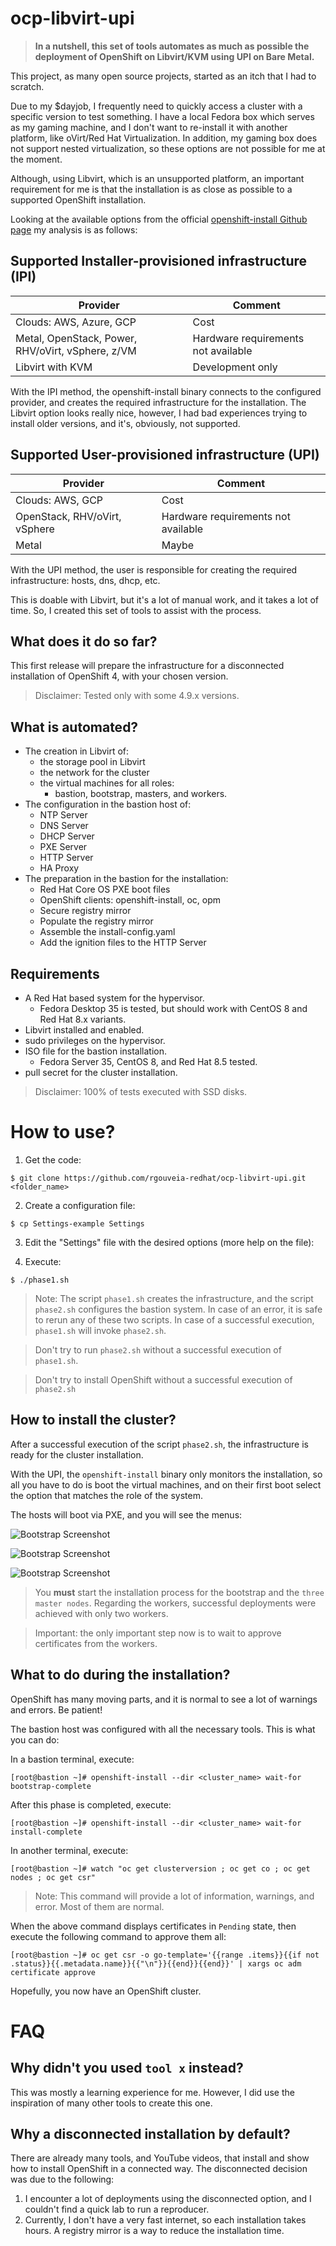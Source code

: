 
# ocp-libvirt-upi

> **In a nutshell, this set of tools automates as much as possible the deployment of OpenShift on Libvirt/KVM using UPI on Bare Metal.**

This project, as many open source projects, started as an itch that I had to scratch.

Due to my $dayjob, I frequently need to quickly access a cluster with a specific version to test something. I have a local Fedora box which serves as my gaming machine, and I don't want to re-install it with another platform, like oVirt/Red Hat Virtualization. In addition, my gaming box does not support nested virtualization, so these options are not possible for me at the moment.

Although, using Libvirt, which is an unsupported platform, an important requirement for me is that the installation is as close as possible to a supported OpenShift installation.

Looking at the available options from the official [openshift-install Github page](https://github.com/openshift/installer) my analysis is as follows:

## Supported Installer-provisioned infrastructure (IPI)

| Provider | Comment |
| --- | --- |
| Clouds: AWS, Azure, GCP | Cost |
| Metal, OpenStack, Power, RHV/oVirt, vSphere, z/VM | Hardware requirements not available |
| Libvirt with KVM | Development only |

With the IPI method, the openshift-install binary connects to the configured provider, and creates the required infrastructure for the installation. The Libvirt option looks really nice, however, I had bad experiences trying to install older versions, and it's, obviously, not supported.

## Supported User-provisioned infrastructure (UPI)

| Provider | Comment |
| --- | --- |
| Clouds: AWS, GCP | Cost |
| OpenStack, RHV/oVirt, vSphere | Hardware requirements not available |
| Metal | Maybe |

With the UPI method, the user is responsible for creating the required infrastructure: hosts, dns, dhcp, etc.

This is doable with Libvirt, but it's a lot of manual work, and it takes a lot of time. So, I created this set of tools to assist with the process.

## What does it do so far?

This first release will prepare the infrastructure for a disconnected installation of OpenShift 4, with your chosen version.

> Disclaimer: Tested only with some 4.9.x versions.

## What is automated?

- The creation in Libvirt of:
  - the storage pool in Libvirt
  - the network for the cluster
  - the virtual machines for all roles:
    - bastion, bootstrap, masters, and workers.
- The configuration in the bastion host of:
  - NTP Server
  - DNS Server
  - DHCP Server
  - PXE Server
  - HTTP Server
  - HA Proxy
- The preparation in the bastion for the installation:
  - Red Hat Core OS PXE boot files
  - OpenShift clients: openshift-install, oc, opm
  - Secure registry mirror
  - Populate the registry mirror
  - Assemble the install-config.yaml
  - Add the ignition files to the HTTP Server

## Requirements

- A Red Hat based system for the hypervisor.
  - Fedora Desktop 35 is tested, but should work with CentOS 8 and Red Hat 8.x variants.
- Libvirt installed and enabled.
- sudo privileges on the hypervisor.
- ISO file for the bastion installation.
  - Fedora Server 35, CentOS 8, and Red Hat 8.5 tested.
- pull secret for the cluster installation.

> Disclaimer: 100% of tests executed with SSD disks.

# How to use?

1. Get the code:

```
$ git clone https://github.com/rgouveia-redhat/ocp-libvirt-upi.git <folder_name>
```

2. Create a configuration file:

```
$ cp Settings-example Settings
```

3. Edit the "Settings" file with the desired options (more help on the file):

4. Execute:

```
$ ./phase1.sh
```

> Note: The script `phase1.sh` creates the infrastructure, and the script `phase2.sh` configures the bastion system. In case of an error, it is safe to rerun any of these two scripts. In case of a successful execution, `phase1.sh` will invoke `phase2.sh`.

> Don't try to run `phase2.sh` without a successful execution of `phase1.sh`.

> Don't try to install OpenShift without a successful execution of `phase2.sh`

## How to install the cluster?

After a successful execution of the script `phase2.sh`, the infrastructure is ready for the cluster installation.

With the UPI, the `openshift-install` binary only monitors the installation, so all you have to do is boot the virtual machines, and on their first boot select the option that matches the role of the system.

The hosts will boot via PXE, and you will see the menus:

![Bootstrap Screenshot](/docs/images/Screenshot_bootstrap.png)

![Bootstrap Screenshot](/docs/images/Screenshot_master.png)

![Bootstrap Screenshot](/docs/images/Screenshot_worker.png)

> You **must** start the installation process for the bootstrap and the `three master nodes`. Regarding the workers, successful deployments were achieved with only two workers.

> Important: the only important step now is to wait to approve certificates from the workers.

## What to do during the installation?

OpenShift has many moving parts, and it is normal to see a lot of warnings and errors. Be patient!

The bastion host was configured with all the necessary tools. This is what you can do:

In a bastion terminal, execute:

```
[root@bastion ~]# openshift-install --dir <cluster_name> wait-for bootstrap-complete                 
```

After this phase is completed, execute:

```
[root@bastion ~]# openshift-install --dir <cluster_name> wait-for install-complete
```

In another terminal, execute:

```
[root@bastion ~]# watch "oc get clusterversion ; oc get co ; oc get nodes ; oc get csr"
```

> Note: This command will provide a lot of information, warnings, and error. Most of them are normal. 

When the above command displays certificates in `Pending` state, then execute the following command to approve them all:

```
[root@bastion ~]# oc get csr -o go-template='{{range .items}}{{if not .status}}{{.metadata.name}}{{"\n"}}{{end}}{{end}}' | xargs oc adm certificate approve
```

Hopefully, you now have an OpenShift cluster.

# FAQ

## Why didn't you used `tool x` instead?

This was mostly a learning experience for me. However, I did use the inspiration of many other tools to create this one.

## Why a disconnected installation by default? 

There are already many tools, and YouTube videos, that install and show how to install OpenShift in a connected way. The disconnected decision was due to the following:

1. I encounter a lot of deployments using the disconnected option, and I couldn't find a quick lab to run a reproducer.
2. Currently, I don't have a very fast internet, so each installation takes hours. A registry mirror is a way to reduce the installation time.
